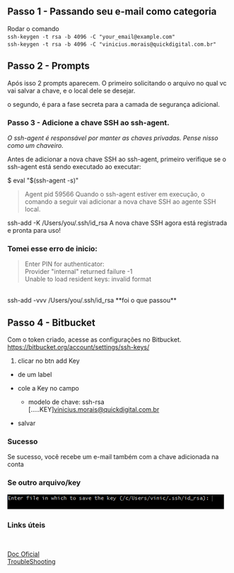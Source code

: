 
## Passo 1 - Passando seu e-mail como categoria

Rodar o comando </br>
`ssh-keygen -t rsa -b 4096 -C "your_email@example.com"` </br>
`ssh-keygen -t rsa -b 4096 -C "vinicius.morais@quickdigital.com.br"`

## Passo 2 - Prompts

Após isso 2 prompts aparecem. O primeiro solicitando o arquivo no qual vc vai salvar a chave, e o local dele se desejar.

o segundo, é para a fase secreta para a camada de segurança adicional.

### Passo 3 - Adicione a chave SSH ao ssh-agent.

*O ssh-agent é responsável por manter as chaves privadas. Pense nisso como um chaveiro.*


Antes de adicionar a nova chave SSH ao ssh-agent, primeiro verifique se o ssh-agent está sendo executado ao executar:

$ eval "$(ssh-agent -s)"
> Agent pid 59566
Quando o ssh-agent estiver em execução, o comando a seguir vai adicionar a nova chave SSH ao agente SSH local.

ssh-add -K /Users/you/.ssh/id_rsa
A nova chave SSH agora está registrada e pronta para uso!

### Tomei esse erro de inicio:</br>
> Enter PIN for authenticator: </br>
Provider "internal" returned failure -1</br>
Unable to load resident keys: invalid format

</br>
ssh-add -vvv /Users/you/.ssh/id_rsa **foi o que passou**


## Passo 4 - Bitbucket
Com o token criado, acesse as configurações no Bitbucket.
https://bitbucket.org/account/settings/ssh-keys/

1. clicar no btn add Key
  - de um label
  - cole a Key no campo 
    - modelo de chave: 
      ssh-rsa [.....KEY]vinicius.morais@quickdigital.com.br

  - salvar

### Sucesso
Se sucesso, você recebe um e-mail também com a chave adicionada na conta


### Se outro arquivo/key
![a](https://raw.githubusercontent.com/vinimorais2399/how-set-ssh/main/assets/image.png)<br>


### Links úteis
<br>

[Doc Oficial](https://www.atlassian.com/br/git/tutorials/git-ssh) <br>
[TroubleShooting](https://confluence.atlassian.com/bbkb/troubleshooting-ssh-issues-302811847.html)


